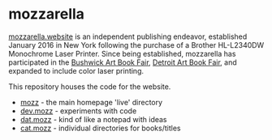 # mozzarella

[mozzarella.website](http://mozzarella.website) is an independent publishing endeavor, established January 2016 in New York following the purchase of a Brother HL-L2340DW Monochrome Laser Printer. Since being established, mozzarella has participated in the [Bushwick Art Book Fair](https://blondeartbooks.com/2016/06/09/babz-fair-2016-bushwick-art-book-zine-fair/), [Detroit Art Book Fair](http://www.dittoditto.org/detroit-art-book-fair/), and expanded to include color laser printing.

This repository houses the code for the website.

- [mozz](~/mozz) - the main homepage 'live' directory
- [dev.mozz](~/dev.mozz) - experiments with code
- [dat.mozz](~/dat.mozz) - kind of like a notepad with ideas
- [cat.mozz](~/cat.mozz) - individual directories for books/titles